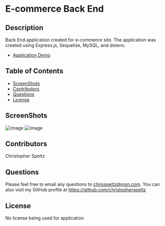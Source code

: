 # E-commerce Back End

## Description
Back End application created for e-commerce site. The application was created using Express.js, Sequelize, MySQL, and dotenv.

- [Application Demo](https://drive.google.com/file/d/1leLjOORrOIbWBrKkBZ8e3A4ZLc5G9XfW/view?usp=sharing)

## Table of Contents
- [ScreenShots](#screenshots)
- [Contributors](#contributors)
- [Questions](#questions)
- [License](#license)


## ScreenShots
![image](https://user-images.githubusercontent.com/37876358/149680831-c8763709-26d1-473a-be76-9d9c99a0ed3d.png)
![image](https://user-images.githubusercontent.com/37876358/149680870-4757b403-95d6-49c3-8f01-22bfaa2472b1.png)


## Contributors
Christopher Speltz

## Questions
Please feel free to email any questions to chrisspeltz@msn.com. You can also visit my GitHub profile at https://github.com/christopherspeltz

## License
No license being used for application
